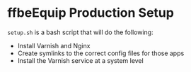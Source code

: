 # ffbeEquip Production Setup

`setup.sh` is a bash script that will do the following:

- Install Varnish and Nginx
- Create symlinks to the correct config files for those apps
- Install the Varnish service at a system level